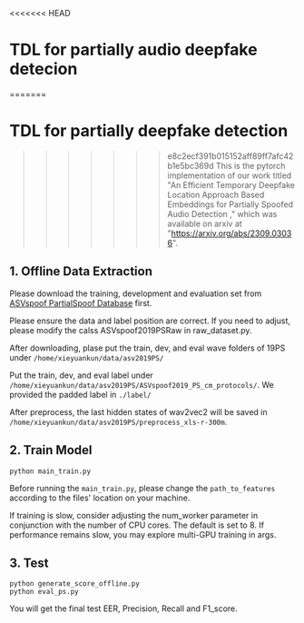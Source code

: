 <<<<<<< HEAD
# TDL for partially audio deepfake detecion
=======
# TDL for partially deepfake detection
>>>>>>> e8c2ecf391b015152aff89ff7afc42b1e5bc369d
This is the pytorch implementation of our work titled "An Efficient Temporary Deepfake Location Approach Based Embeddings for Partially Spoofed Audio Detection ," which was available on arxiv at "https://arxiv.org/abs/2309.03036".

##  1. Offline Data Extraction
Please download the training, development and evaluation set from [ASVspoof PartialSpoof Database](https://zenodo.org/records/5766198) first.

Please ensure the data and label position are correct. If you need to adjust, please modify the calss ASVspoof2019PSRaw in raw_dataset.py.

After downloading, plase put the train, dev, and eval wave folders of 19PS under `/home/xieyuankun/data/asv2019PS/`

Put the train, dev, and eval label under `/home/xieyuankun/data/asv2019PS/ASVspoof2019_PS_cm_protocols/`. 
We provided the padded label in `./label/`

After preprocess, the last hidden states of wav2vec2 will be saved in `/home/xieyuankun/data/asv2019PS/preprocess_xls-r-300m`.


## 2. Train Model

```
python main_train.py 
```
Before running the `main_train.py`, please change the `path_to_features` according to the files' location on your machine.

If training is slow, consider adjusting the num_worker parameter in conjunction with the number of CPU cores. 
The default is set to 8. If performance remains slow, you may explore multi-GPU training in args.

## 3. Test
```
python generate_score_offline.py 
python eval_ps.py
```
You will get the final test EER, Precision, Recall and F1_score.
